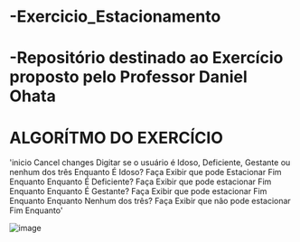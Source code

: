 # -Exercicio_Estacionamento
# -Repositório destinado ao Exercício proposto pelo Professor Daniel Ohata
# ALGORÍTMO DO EXERCÍCIO
'inicio
Cancel changes
Digitar se o usuário é Idoso, Deficiente, Gestante ou nenhum dos três
Enquanto É Idoso? Faça
     Exibir que pode Estacionar
Fim Enquanto
Enquanto É Deficiente? Faça
     Exibir que pode estacionar
Fim Enquanto
Enquanto É Gestante? Faça
     Exibir que pode estacionar
Fim Enquanto
Enquanto Nenhum dos três? Faça
     Exibir que não pode estacionar
Fim Enquanto'


![image](https://user-images.githubusercontent.com/103973577/169919625-d20b0474-c049-439d-a262-9511a8e0fb67.png)
